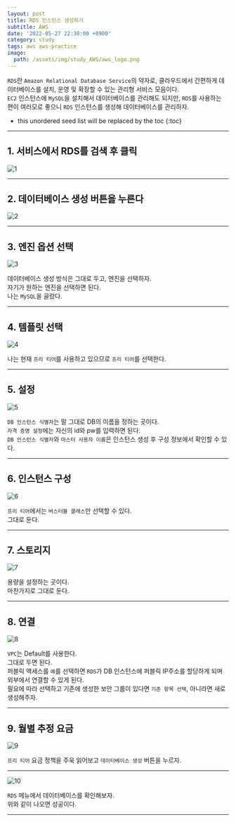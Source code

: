```yaml
---
layout: post
title: RDS 인스턴스 생성하기
subtitle: AWS
date: '2022-05-27 22:30:00 +0900'
category: study
tags: aws aws-practice
image:
  path: /assets/img/study_AWS/aws_logo.png
---
```


`RDS`란 `Amazon Relational Database Service`의 약자로, 클라우드에서 간편하게 데이터베이스를 설치, 운영 및 확장할 수 있는 관리형 서비스 모음이다.<br>
`EC2` 인스턴스에 `MySQL`을 설치해서 데이터베이스를 관리해도 되지만, `RDS`를 사용하는 편이 여러모로 좋으니 `RDS` 인스턴스를 생성해 데이터베이스를 관리하자.

<!--more-->

* this unordered seed list will be replaced by the toc
{:toc}

<hr/>

## 1. 서비스에서 RDS를 검색 후 클릭

![1](/assets/img/study_AWS/[AWS]_RDS_인스턴스_생성하기/1.PNG)

<hr/>

## 2. 데이터베이스 생성 버튼을 누른다

![2](/assets/img/study_AWS/[AWS]_RDS_인스턴스_생성하기/2.PNG)

<hr/>

## 3. 엔진 옵션 선택

![3](/assets/img/study_AWS/[AWS]_RDS_인스턴스_생성하기/3.PNG)

데이터베이스 생성 방식은 그대로 두고, 엔진을 선택하자.<br>
자기가 원하는 엔진을 선택하면 된다.<br>
나는 `MySQL`을 골랐다.

<hr/>

## 4. 템플릿 선택

![4](/assets/img/study_AWS/[AWS]_RDS_인스턴스_생성하기/4.PNG)

나는 현재 `프리 티어`를 사용하고 있으므로 `프리 티어`를 선택한다.

<hr/>

## 5. 설정

![5](/assets/img/study_AWS/[AWS]_RDS_인스턴스_생성하기/5.PNG)

`DB 인스턴스 식별자`는 말 그대로 DB의 이름을 정하는 곳이다.<br>
`자격 증명 설정`에는 자신의 id와 pw를 입력하면 된다.<br>
`DB 인스턴스 식별자`와 `마스터 사용자 이름`은 인스턴스 생성 후 구성 정보에서 확인할 수 있다.

<hr/>

## 6. 인스턴스 구성

![6](/assets/img/study_AWS/[AWS]_RDS_인스턴스_생성하기/6.PNG)

`프리 티어`에서는 `버스터블 클래스`만 선택할 수 있다.<br>
그대로 둔다.

<hr/>

## 7. 스토리지

![7](/assets/img/study_AWS/[AWS]_RDS_인스턴스_생성하기/7.PNG)

용량을 설정하는 곳이다.<br>
마찬가지로 그대로 둔다.

<hr/>

## 8. 연결

![8](/assets/img/study_AWS/[AWS]_RDS_인스턴스_생성하기/8.PNG)

`VPC`는 Default를 사용한다.<br>
그대로 두면 된다.<br>
퍼블릭 액세스를 `예`를 선택하면 `RDS`가 DB 인스턴스에 퍼블릭 IP주소를 할당하게 되며 외부에서 연결할 수 있게 된다.<br>
필요에 따라 선택하고 기존에 생성한 보안 그룹이 있다면 `기존 항목 선택`, 아니라면 새로 생성해주자.

<hr/>

## 9. 월별 추정 요금

![9](/assets/img/study_AWS/[AWS]_RDS_인스턴스_생성하기/9.PNG)

`프리 티어` 요금 정책을 주욱 읽어보고 `데이터베이스 생성` 버튼을 누르자.

<hr/>

![10](/assets/img/study_AWS/[AWS]_RDS_인스턴스_생성하기/10.PNG)

`RDS` 메뉴에서 데이터베이스를 확인해보자.<br>
위와 같이 나오면 성공이다.

<hr/>
